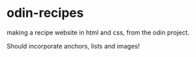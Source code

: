 # odin-recipes

making a recipe website in html and css, from the odin project.

Should incorporate anchors, lists and images!
